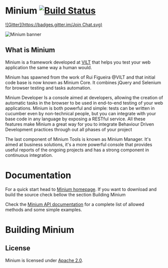 Minium [![Build Status](https://travis-ci.org/viltgroup/minium.png)](https://travis-ci.org/viltgroup/minium)
======
[![Gitter](https://badges.gitter.im/Join Chat.svg)](https://gitter.im/viltgroup/minium?utm_source=badge&utm_medium=badge&utm_campaign=pr-badge&utm_content=badge)

![Minium banner](http://viltgroup.github.io/minium/images/banner_minium.png)

What is Minium 
--------------

Minium is a framework developed at [VILT](http://vilt-group.com) that helps you test your web application the same way a human would.

Minium has spawned from the work of Rui Figueira @VILT and that initial code base is now known as Minium Core. It combines jQuery and Selenium for browser testing and tasks automation.

Minium Developer Is a console aimed at developers, allowing the creation of automatic tasks in the browser to be used in end-to-end testing of your web applications. 
Minium is both powerful and simple: tests can be written in cucumber even by non-technical people, but you can integrate with your base code in any language by exposing a RESTful service. 
All these features make Minium a great way for you to integrate Behaviour Driven Development practices through out all phases of your project

The last component of Minium Tools is known as Minium Manager. It's aimed at business solutions, it's a more powerful console that provides useful reports of the ongoing projects and has a strong component in continuous integration.

Documentation
=============

For a quick start head to [Minium homepage](http://minium.vilt.io/#start). If you want to download and build the source check bellow the section Building Minium

Check the [Minium API documentation](http://minium.vilt.io/docs/) for a complete list of allowed methods and some simple examples.


Building Minium
============


License
-------

Minium is licensed under [Apache 2.0](http://www.apache.org/licenses/LICENSE-2.0.html).